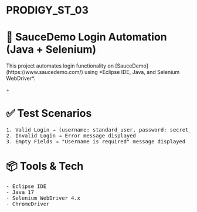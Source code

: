 # PRODIGY_ST_03
 <h1> 🚀 SauceDemo Login Automation (Java + Selenium) </h1>

<p>This project automates login functionality on [SauceDemo](https://www.saucedemo.com/) using *Eclipse IDE, Java, and Selenium WebDriver*.</p>+

<h1> ✅ Test Scenarios </h1>
<pre>
1. Valid Login → (username: standard_user, password: secret_sauce)
2. Invalid Login → Error message displayed
3. Empty Fields → "Username is required" message displayed
</pre>

<h1> 📦 Tools & Tech </h1>
<pre>
- Eclipse IDE
- Java 17
- Selenium WebDriver 4.x
- ChromeDriver
</pre>
